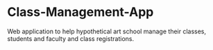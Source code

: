 # Class-Management-App
Web application to help hypothetical art school manage their classes, students and faculty and class registrations.
